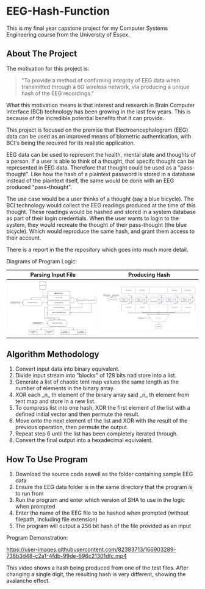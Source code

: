# EEG-Hash-Function

This is my final year capstone project for my Computer Systems Engineering course from the University of Essex.

<!-- ABOUT THE PROJECT -->
## About The Project


The motivation for this project is:
> "To provide a method of confirming integrity of EEG data when  transmitted through a 6G wireless network, via producing a unique hash of the EEG recordings."

What this motivation means is that interest and research in Brain Computer Interface (BCI) technology has been growing in the last few years. This is because of the incredible potential benefits that it can provide.

This project is focused on the premise that Electroencephalogram (EEG) data can be used as an improved means of biometric authentication, with BCI's being the required for its realistic application. 

EEG data can be used to represent the health, mental state and thoughts of a person. If a user is able to think of a thought, that specifc thought can be represented in EEG data. Therefore that thought could be used as a "pass-thought". Like how the hash of a plaintext password is stored in a database instead of the plaintext itself, the same would be done with an EEG produced "pass-thought".

The use case would be a user thinks of a thought (say a blue bicycle). The BCI technology would collect the EEG readings produced at the time of this thought. These readings would be hashed and stored in a system database as part of their login credentials. When the user wants to login to the system, they would recreate the thought of their pass-thought (the blue bicycle). Which would reproduce the same hash, and grant them access to their account.

There is a report in the the repository which goes into much more detail.

Diagrams of Program Logic:

Parsing Input File            |  Producing Hash
:-------------------------:|:-------------------------:
![alt text](Media/diagram2.png)  |  ![alt text](Media/diagram1.png)


## Algorithm Methodology

<ol>
    <li><a>Convert input data into binary equivalent.</a></li>
    <li><a>Divide input stream  into "blocks" of 128 bits nad store into a list.</a></li>
    <li><a>Generate a list of chaotic tent map values the same length as the number of elements in the binary array.</a></li>
    <li><a>XOR each _n_ th element of the binary array said _n_ th element from tent map and store in a new list.</a></li>
    <li><a>To compress list into one hash, XOR the first element of the list with a defined initial vector and then permute the result.</a></li>
    <li><a>Move onto the next element of the list and XOR with the result of the previous operation, then permute the output.</a></li>
    <li><a>Repeat step 6 until the list has been completely iterated through.</a></li>
    <li><a>Convert the final output into a hexadecimal equivalent.</a></li>
</ol>

## How To Use Program

1.  Download the source code aswell as the folder containing sample EEG data
2.  Ensure the EEG data folder is in the same directory that the program is to run from
3.  Run the program and enter which version of SHA to use in the logic when prompted
4.  Enter the name of the EEG file to be hashed when prompted (without filepath, including file extension)
5.  The program will output a 256 bit hash of the file provided as an input

Program Demonstration:

https://user-images.githubusercontent.com/82383713/166903289-738b3d48-c2a1-4fdb-99de-696c21301dfc.mp4

This video shows a hash being produced from one of the test files. After changing a single digit, the resulting hash is very different, showing the avalanche effect.
